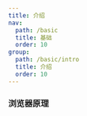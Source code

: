 ```yaml
---
title: 介绍
nav:
  path: /basic
  title: 基础
  order: 10
group:
  path: /basic/intro
  title: 介绍
  order: 10
---
```

 
### 浏览器原理
